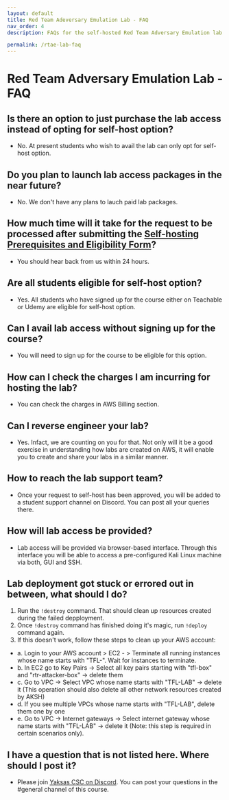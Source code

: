 ```yaml
---
layout: default
title: Red Team Adeversary Emulation Lab - FAQ
nav_order: 4
description: FAQs for the self-hosted Red Team Adversary Emulation lab  

permalink: /rtae-lab-faq
---
```

# Red Team Adversary Emulation Lab - FAQ

## Is there an option to just purchase the lab access instead of opting for self-host option?
- No. At present students who wish to avail the lab can only opt for self-host option. 

## Do you plan to launch lab access packages in the near future?
- No. We don't have any plans to lauch paid lab packages.

## How much time will it take for the request to be processed after submitting the [Self-hosting Prerequisites and Eligibility Form](https://ykrt.in/RTAELabForm)?
- You should hear back from us within 24 hours.

## Are all students eligible for self-host option?
- Yes. All students who have signed up for the course either on Teachable or Udemy are eligible for self-host option.

## Can I avail lab access without signing up for the course?
- You will need to sign up for the course to be eligible for this option. 

## How can I check the charges I am incurring for hosting the lab?
- You can check the charges in AWS Billing section.

## Can I reverse engineer your lab?
- Yes. Infact, we are counting on you for that. Not only will it be a good exercise in understanding how labs are created on AWS, it will enable you to create and share your labs in a similar manner.

## How to reach the lab support team?
- Once your request to self-host has been approved, you will be added to a student support channel on Discord. You can post all your queries there.

## How will lab access be provided?
- Lab access will be provided via browser-based interface. Through this interface you will be able to access a pre-configured Kali Linux machine via both, GUI and SSH.

## Lab deployment got stuck or errored out in between, what should I do?

1. Run the ```!destroy``` command. That should clean up resources created during the failed depployment. 
2. Once ```!destroy``` command has finished doing it's magic, run ```!deploy``` command again.
3. If this doesn't work, follow these steps to clean up your AWS account:
- a. Login to your AWS account > EC2 - > Terminate all running instances whose name starts with "TFL-". Wait for instances to terminate.
- b. In EC2 go to Key Pairs -> Select all key pairs starting with "tfl-box" and "rtr-attacker-box" -> delete them
- c. Go to VPC -> Select VPC whose name starts with "TFL-LAB" -> delete it (This operation should also delete all other network resources created by AKSH)
- d. If you see multiple VPCs whose name starts with "TFL-LAB", delete them one by one
- e. Go to VPC -> Internet gateways -> Select internet gateway whose name starts with "TFL-LAB" -> delete it (Note: this step is required in certain scenarios only).

## I have a question that is not listed here. Where should I post it?
- Please join [Yaksas CSC on Discord](https://ykrt.in/discord). You can post your questions in the #general channel of this course.
